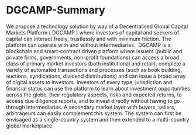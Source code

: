 # DGCAMP-Summary
We propose a technology solution by way of  a  Decentralised Global Capital Markets Platform ( DGCAMP ) where investors of capital and seekers of capital can interact freely, trustlessly and with minimum friction. The platform can operate with and without intermediaries.   DGCAMP is a blockchain and smart-contract driven platform where issuers (public and private firms, governments, non-profit foundations) can access a broad class of primary market investors (both institutional and retail), complete a variety of automated transactions and processes (such as book building, auctions, syndications, dividend distributions) and can issue a broad array of digital assets to investors. Investors of every type, jurisdiction and financial status can use the platform to learn about investment opportunities across the globe, their regulatory aspects, risks and expected returns, to access due diligence reports, and to invest directly without having to go through intermediaries. A secondary market layer with buyers, sellers, arbitrageurs can easily complement this system. The system can first be envisaged as a single-country system and then extended to a multi-country global marketplace. 
